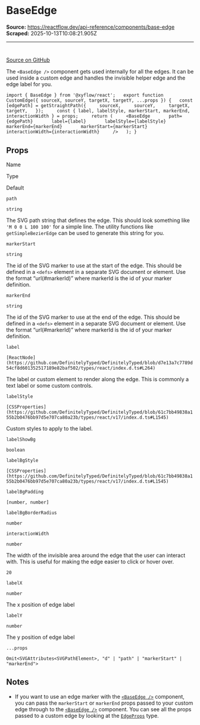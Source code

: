 # BaseEdge

**Source:** https://reactflow.dev/api-reference/components/base-edge
**Scraped:** 2025-10-13T10:08:21.905Z

---

# <BaseEdge />

[Source on GitHub](https://github.com/xyflow/xyflow/blob/main/packages/react/src/components/Edges/BaseEdge.tsx) 

The `<BaseEdge />` component gets used internally for all the edges. It can be used inside a custom edge and handles the invisible helper edge and the edge label for you.

`import { BaseEdge } from '@xyflow/react';   export function CustomEdge({ sourceX, sourceY, targetX, targetY, ...props }) {   const [edgePath] = getStraightPath({     sourceX,     sourceY,     targetX,     targetY,   });     const { label, labelStyle, markerStart, markerEnd, interactionWidth } = props;     return (     <BaseEdge       path={edgePath}       label={label}       labelStyle={labelStyle}       markerEnd={markerEnd}       markerStart={markerStart}       interactionWidth={interactionWidth}     />   ); }`

## Props[](#props)

Name

Type

Default

[](#path)`path`

`string`

The SVG path string that defines the edge. This should look something like `'M 0 0 L 100 100'` for a simple line. The utility functions like `getSimpleBezierEdge` can be used to generate this string for you.

[](#markerstart)`markerStart`

`string`

The id of the SVG marker to use at the start of the edge. This should be defined in a `<defs>` element in a separate SVG document or element. Use the format “url(#markerId)” where markerId is the id of your marker definition.

[](#markerend)`markerEnd`

`string`

The id of the SVG marker to use at the end of the edge. This should be defined in a `<defs>` element in a separate SVG document or element. Use the format “url(#markerId)” where markerId is the id of your marker definition.

[](#label)`label`

`[ReactNode](https://github.com/DefinitelyTyped/DefinitelyTyped/blob/d7e13a7c7789d54cf8d601352517189e82baf502/types/react/index.d.ts#L264)`

The label or custom element to render along the edge. This is commonly a text label or some custom controls.

[](#labelstyle)`labelStyle`

`[CSSProperties](https://github.com/DefinitelyTyped/DefinitelyTyped/blob/61c7bb49838a155b2b0476bb97d5e707ca80a23b/types/react/v17/index.d.ts#L1545)`

Custom styles to apply to the label.

[](#labelshowbg)`labelShowBg`

`boolean`

[](#labelbgstyle)`labelBgStyle`

`[CSSProperties](https://github.com/DefinitelyTyped/DefinitelyTyped/blob/61c7bb49838a155b2b0476bb97d5e707ca80a23b/types/react/v17/index.d.ts#L1545)`

[](#labelbgpadding)`labelBgPadding`

`[number, number]`

[](#labelbgborderradius)`labelBgBorderRadius`

`number`

[](#interactionwidth)`interactionWidth`

`number`

The width of the invisible area around the edge that the user can interact with. This is useful for making the edge easier to click or hover over.

`20`

[](#labelx)`labelX`

`number`

The x position of edge label

[](#labely)`labelY`

`number`

The y position of edge label

[](#props)`...props`

`Omit<SVGAttributes<SVGPathElement>, "d" | "path" | "markerStart" | "markerEnd">`

## Notes[](#notes)

*   If you want to use an edge marker with the [`<BaseEdge />`](/api-reference/components/base-edge) component, you can pass the `markerStart` or `markerEnd` props passed to your custom edge through to the [`<BaseEdge />`](/api-reference/components/base-edge) component. You can see all the props passed to a custom edge by looking at the [`EdgeProps`](/api-reference/types/edge-props) type.